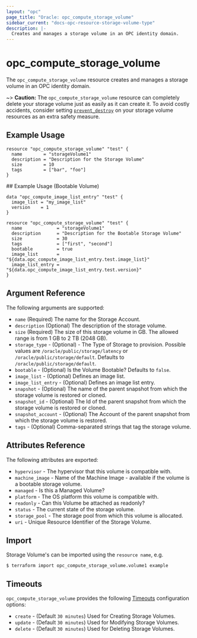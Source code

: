 ```yaml
---
layout: "opc"
page_title: "Oracle: opc_compute_storage_volume"
sidebar_current: "docs-opc-resource-storage-volume-type"
description: |-
  Creates and manages a storage volume in an OPC identity domain.
---
```


# opc\_compute\_storage\_volume

The ``opc_compute_storage_volume`` resource creates and manages a storage volume in an OPC identity domain.

~> **Caution:** The ``opc_compute_storage_volume`` resource can completely delete your storage volume just as easily as it can create it. To avoid costly accidents, consider setting [``prevent_destroy``](/docs/configuration/resources.html#prevent_destroy) on your storage volume resources as an extra safety measure.

## Example Usage

```hcl
resource "opc_compute_storage_volume" "test" {
  name        = "storageVolume1"
  description = "Description for the Storage Volume"
  size        = 10
  tags        = ["bar", "foo"]
}
```

## Example Usage (Bootable Volume)
```hcl
data "opc_compute_image_list_entry" "test" {
  image_list = "my_image_list"
  version    = 1
}

resource "opc_compute_storage_volume" "test" {
  name             = "storageVolume1"
  description      = "Description for the Bootable Storage Volume"
  size             = 30
  tags             = ["first", "second"]
  bootable         = true
  image_list       = "${data.opc_compute_image_list_entry.test.image_list}"
  image_list_entry = "${data.opc_compute_image_list_entry.test.version}"
}
```

## Argument Reference

The following arguments are supported:

* `name` (Required) The name for the Storage Account.
* `description` (Optional) The description of the storage volume.
* `size` (Required) The size of this storage volume in GB. The allowed range is from 1 GB to 2 TB (2048 GB).
* `storage_type` - (Optional) - The Type of Storage to provision. Possible values are `/oracle/public/storage/latency` or `/oracle/public/storage/default`. Defaults to `/oracle/public/storage/default`.
* `bootable` - (Optional) Is the Volume Bootable? Defaults to `false`.
* `image_list` - (Optional) Defines an image list.
* `image_list_entry` - (Optional) Defines an image list entry.
* `snapshot` - (Optional) The name of the parent snapshot from which the storage volume is restored or cloned.
* `snapshot_id` - (Optional) The Id of the parent snapshot from which the storage volume is restored or cloned.
* `snapshot_account` - (Optional) The Account of the parent snapshot from which the storage volume is restored.
* `tags` - (Optional) Comma-separated strings that tag the storage volume.

## Attributes Reference

The following attributes are exported:

* `hypervisor` - The hypervisor that this volume is compatible with.
* `machine_image` - Name of the Machine Image - available if the volume is a bootable storage volume.
* `managed` - Is this a Managed Volume?
* `platform` - The OS platform this volume is compatible with.
* `readonly` - Can this Volume be attached as readonly?
* `status` - The current state of the storage volume.
* `storage_pool` - The storage pool from which this volume is allocated.
* `uri` - Unique Resource Identifier of the Storage Volume.

## Import

Storage Volume's can be imported using the `resource name`, e.g.

```shell
$ terraform import opc_compute_storage_volume.volume1 example
```

<a id="timeouts"></a>
## Timeouts

`opc_compute_storage_volume` provides the following
[Timeouts](/docs/configuration/resources.html#timeouts) configuration options:

- `create` - (Default `30 minutes`) Used for Creating Storage Volumes.
- `update` - (Default `30 minutes`) Used for Modifying Storage Volumes.
- `delete` - (Default `30 minutes`) Used for Deleting Storage Volumes.

